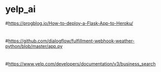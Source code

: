 # yelp_ai
#https://progblog.io/How-to-deploy-a-Flask-App-to-Heroku/
#
#https://github.com/dialogflow/fulfillment-webhook-weather-python/blob/master/app.py
#
#https://www.yelp.com/developers/documentation/v3/business_search

